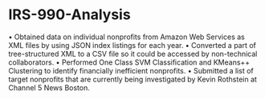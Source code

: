 # IRS-990-Analysis

• Obtained data on individual nonprofits from Amazon Web Services as XML files by using JSON index listings for each year.
• Converted a part of tree-structured XML to a CSV file so it could be accessed by non-technical collaborators.
• Performed One Class SVM Classification and KMeans++ Clustering to identify financially inefficient nonprofits.
• Submitted a list of target nonprofits that are currently being investigated by Kevin Rothstein at Channel 5 News Boston.
